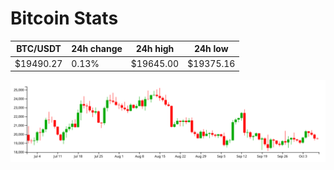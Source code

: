 # Bitcoin Stats

BTC/USDT|24h change|24h high|24h low|
|---|---|---|---|
|$19490.27|0.13%|$19645.00|$19375.16|

<img src="./chart.svg">

